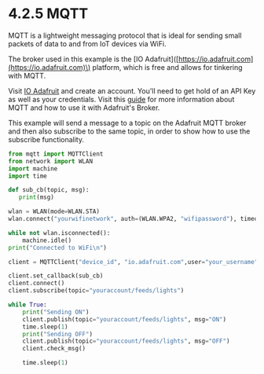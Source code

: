 # 4.2.5 MQTT

MQTT is a lightweight messaging protocol that is ideal for sending small packets of data to and from IoT devices via WiFi.

The broker used in this example is the \[IO Adafruit\]\([https://io.adafruit.com](https://io.adafruit.com)\) platform, which is free and allows for tinkering with MQTT.

Visit [IO Adafruit](https://io.adafruit.com) and create an account. You'll need to get hold of an API Key as well as your credentials. Visit this [guide](https://learn.adafruit.com/adafruit-io/mqtt-api) for more information about MQTT and how to use it with Adafruit's Broker.

This example will send a message to a topic on the Adafruit MQTT broker and then also subscribe to the same topic, in order to show how to use the subscribe functionality.

```python
from mqtt import MQTTClient
from network import WLAN
import machine
import time

def sub_cb(topic, msg):
   print(msg)

wlan = WLAN(mode=WLAN.STA)
wlan.connect("yourwifinetwork", auth=(WLAN.WPA2, "wifipassword"), timeout=5000)

while not wlan.isconnected():  
    machine.idle()
print("Connected to WiFi\n")

client = MQTTClient("device_id", "io.adafruit.com",user="your_username", password="your_api_key", port=1883)

client.set_callback(sub_cb)
client.connect()
client.subscribe(topic="youraccount/feeds/lights")

while True:
    print("Sending ON")
    client.publish(topic="youraccount/feeds/lights", msg="ON")
    time.sleep(1)
    print("Sending OFF")
    client.publish(topic="youraccount/feeds/lights", msg="OFF")
    client.check_msg()

    time.sleep(1)
```

